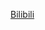 [Bilibili](https://www.bilibili.com/video/BV1xU4y147hJ?spm_id_from=333.788.comment.all.click&vd_source=c801aa3fac0e6e97b0df71f74a8b25bd)